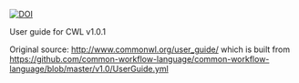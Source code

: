 [![DOI](https://zenodo.org/badge/89621457.svg)](https://zenodo.org/badge/latestdoi/89621457)

User guide for CWL v1.0.1

Original source:
http://www.commonwl.org/user_guide/
which is built from
https://github.com/common-workflow-language/common-workflow-language/blob/master/v1.0/UserGuide.yml
